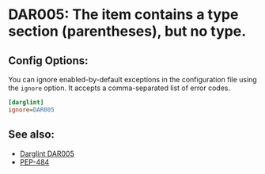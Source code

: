 # DAR005: The item contains a type section (parentheses), but no type.

## Config Options:

You can ignore enabled-by-default exceptions in the configuration file using the `ignore` option.
It accepts a comma-separated list of error codes.

```ini
[darglint]
ignore=DAR005
```

## See also:

* [Darglint DAR005](https://pypi.org/project/darglint/)
* [PEP-484](https://www.python.org/dev/peps/pep-0484/)
